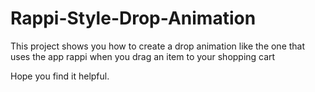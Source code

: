 # Rappi-Style-Drop-Animation

This project shows you how to create a drop animation like the one that uses the app rappi when you drag an item to your shopping cart

Hope you find it helpful.
